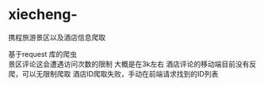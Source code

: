 # xiecheng-
携程旅游景区以及酒店信息爬取

基于request 库的爬虫  
景区评论这会遭遇访问次数的限制 大概是在3k左右
酒店评论的移动端目前没有反爬，可以无限制爬取
酒店ID爬取失败，手动在前端请求找到的ID列表



